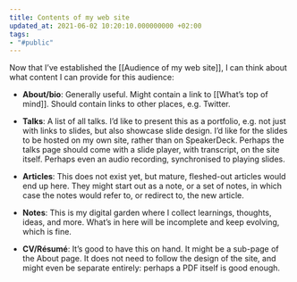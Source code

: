 ```yaml
---
title: Contents of my web site
updated_at: 2021-06-02 10:20:10.000000000 +02:00
tags:
- "#public"
---
```



Now that I’ve established the [[Audience of my web site]], I can think about what content I can provide for this audience:

* **About/bio**: Generally useful. Might contain a link to [[What’s top of mind]]. Should contain links to other places, e.g. Twitter.

* **Talks**: A list of all talks. I’d like to present this as a portfolio, e.g. not just with links to slides, but also showcase slide design. I’d like for the slides to be hosted on my own site, rather than on SpeakerDeck. Perhaps the talks page should come with a slide player, with transcript, on the site itself. Perhaps even an audio recording, synchronised to playing slides.

* **Articles**: This does not exist yet, but mature, fleshed-out articles would end up here. They might start out as a note, or a set of notes, in which case the notes would refer to, or redirect to, the new article.

* **Notes**: This is my digital garden where I collect learnings, thoughts, ideas, and more. What’s in here will be incomplete and keep evolving, which is fine.

* **CV/Résumé**: It’s good to have this on hand. It might be a sub-page of the About page. It does not need to follow the design of the site, and might even be separate entirely: perhaps a PDF itself is good enough.
